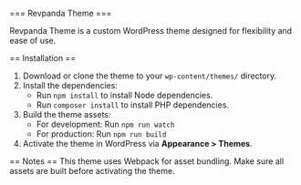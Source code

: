 === Revpanda Theme ===

Revpanda Theme is a custom WordPress theme designed for flexibility and ease of use.

== Installation ==
1. Download or clone the theme to your `wp-content/themes/` directory.
2. Install the dependencies:
   - Run `npm install` to install Node dependencies.
   - Run `composer install` to install PHP dependencies.
3. Build the theme assets:
   - For development: Run `npm run watch`
   - For production: Run `npm run build`
4. Activate the theme in WordPress via **Appearance > Themes**.

== Notes ==
This theme uses Webpack for asset bundling. Make sure all assets are built before activating the theme.
